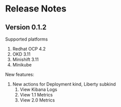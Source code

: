 # Release Notes 

## Version 0.1.2 

Supported platforms

1. Redhat OCP 4.2 
1. OKD 3.11
1. Minishift 3.11
1. Minikube 

New features: 

1. New actions for Deployment kind, Liberty subkind
   1. View Kibana Logs 
   1. View 1.1 Metrics
   1. View 2.0 Metrics 
